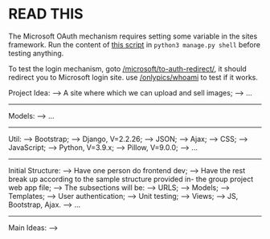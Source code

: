 # READ THIS

The Microsoft OAuth mechanism requires setting some variable in the sites framework.
Run the content of [this script](WAD2Project10A/django_setup.py) in `python3 manage.py shell`
before testing anything.

To test the login mechanism, goto [/microsoft/to-auth-redirect/](http://wad2.lvh.me:8000/microsoft/to-auth-redirect/),
it should redirect you to Microsoft login site. use [/onlypics/whoami](http://wad2.lvh.me:8000/onlypics/whoami) to test if it works.


Project Idea:
    --> A site where which we can upload and sell images;
    --> ...

-------------------------------------------------------------------------------

Models:
    --> ...

-------------------------------------------------------------------------------

Util:
    --> Bootstrap;
    --> Django, V=2.2.26;
    --> JSON;
    --> Ajax;
    --> CSS;
    --> JavaScript;
    --> Python, V=3.9.x;
    --> Pillow, V=9.0.0;
    --> ...

-------------------------------------------------------------------------------

Initial Structure:
    --> Have one person do frontend dev;
    --> Have the rest break up according to the sample structure provided in-
        the group project web app file;
        --> The subsections will be:
            --> URLS;
            --> Models;
            --> Templates;
            --> User authentication;
            --> Unit testing;
            --> Views;
            --> JS, Bootstrap, Ajax.
    --> ...

-------------------------------------------------------------------------------

Main Ideas:
    --> 
